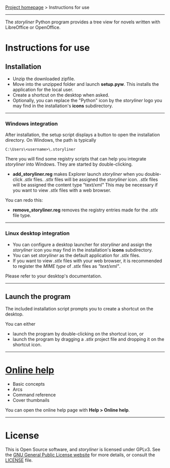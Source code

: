 [Project homepage](https://peter88213.github.io/storyliner) > Instructions for use

--- 

The *storyliner* Python program provides a tree view for novels written with LibreOffice or OpenOffice.

# Instructions for use


## Installation

- Unzip the downloaded zipfile.
- Move into the unzipped folder and launch **setup.pyw**. This installs the application for the local user.
- Create a shortcut on the desktop when asked.
- Optionally, you can replace the "Python" icon by the *storyliner* logo you may find in the installation's **icons** subdirectory.

---

### Windows integration

After installation, the setup script displays a button to open the installation directory. On Windows, the path is typically

`C:\Users\<username>\.storyliner`

There you will find some registry scripts that can help you integrate *storyliner* into Windows. They are started by double-clicking.

- **add_storyliner.reg** makes Explorer launch *storyliner* when you double-click *.stlx* files. *.stlx* files will be assigned the *storyliner* icon. *.stlx* files will be assigned the content type "text/xml" This may be necessary if you want to view *.stlx* files with a web browser. 

You can redo this:

- **remove_storyliner.reg** removes the registry entries made for the *.stlx* file type. 

--- 

### Linux desktop integration

- You can configure a desktop launcher for *storyliner* and assign the *storyliner* icon you may find in the installation's **icons** subdirectory.
- You can set *storyliner* as the default application for *.stlx* files.
- If you want to view *.stlx* files with your web browser, it is recommended to register the *MIME type* of *.stlx* files as *"text/xml"*.

Please refer to your desktop's documentation. 

---

## Launch the program

The included installation script prompts you to create a shortcut on the desktop. 

You can either

- launch the program by double-clicking on the shortcut icon, or
- launch the program by dragging a *.stlx* project file and dropping it on the shortcut icon.


--- 

# [Online help](https://peter88213.github.io/storyliner/help/help)

- Basic concepts
- Arcs
- Command reference
- Cover thumbnails

You can open the online help page with **Help > Online help**.

--- 

# License

This is Open Source software, and *storyliner* is licensed under GPLv3. See the
[GNU General Public License website](https://www.gnu.org/licenses/gpl-3.0.en.html) for more
details, or consult the [LICENSE](https://github.com/peter88213/storyliner/blob/main/LICENSE) file.

